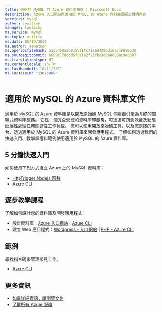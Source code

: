 ```yaml
---
title: 適用於 MySQL 的 Azure 資料庫概觀 | Microsoft Docs
description: Azure 入口網站內適用於 MySQL 的 Azure 資料庫概觀之說明內容
services: mysql
author: sewatson
manager: lwelicki
ms.service: mysql
ms.topic: article
ms.date: 05/10/2017
ms.author: sewatson
ms.openlocfilehash: a1d5458a2b815591fc7126d429bd16a718910b30
ms.sourcegitcommit: 6699c77dcbd5f8a1a2f21fba3d0a0005ac9ed6b7
ms.translationtype: HT
ms.contentlocale: zh-TW
ms.lasthandoff: 10/11/2017
ms.locfileid: "23073889"
---
```

# <a name="azure-database-for-mysql-documentation"></a>適用於 MySQL 的 Azure 資料庫文件

適用於 MySQL 的 Azure 資料庫是以開放原始碼 MySQL 伺服器引擎為基礎的關聯式資料庫服務。  它是一個完全受控的資料庫即服務，可透過可預測效能及動態延展性處理任務關鍵性工作負載。 您可以使用開放原始碼工具，以及您選擇的平台，透過適用於 MySQL 的 Azure 資料庫來開發應用程式。 了解如何透過我們的快速入門、教學課程和範例使用適用於 MySQL 的 Azure 資料庫。

## <a name="5-minute-quickstarts"></a>5 分鐘快速入門

如何使用下列方式建立 Azure 上的 MySQL 資料庫：

- [HttpTrigger Nodejs 函數](/azure/mysql/quickstart-create-mysql-server-database-using-azure-portal)
- [Azure CLI](/azure/mysql/quickstart-create-mysql-server-database-using-azure-cli)

## <a name="step-by-step-tutorials"></a>逐步教學課程

了解如何設計您的資料庫及開發應用程式：

- 設計資料庫：[Azure 入口網站](/azure/mysql/tutorial-design-database-using-portal) |  [Azure CLI](/azure/mysql/tutorial-design-database-using-cli)
- 建立 Web 應用程式：[Wordpress - 入口網站](https://portal.azure.com/#create/WordPress.WordPress) |  [PHP - Azure CLI](/azure/app-service/app-service-web-tutorial-php-mysql?toc=%2fazure%2fmysql%2ftoc.json)

## <a name="samples"></a>範例 

尋找指令碼來管理常見工作。

- [Azure CLI](/azure/mysql/reference-azure-cli)

## <a name="more"></a>更多資訊

- [如需詳細資訊，請瀏覽文件](/azure/mysql/index)
- [了解所有 Azure 服務](https://aka.ms/j3wr7y)